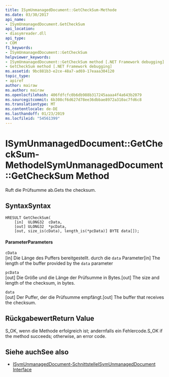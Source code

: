 ```yaml
---
title: ISymUnmanagedDocument::GetCheckSum-Methode
ms.date: 03/30/2017
api_name:
- ISymUnmanagedDocument.GetCheckSum
api_location:
- diasymreader.dll
api_type:
- COM
f1_keywords:
- ISymUnmanagedDocument::GetCheckSum
helpviewer_keywords:
- ISymUnmanagedDocument::GetCheckSum method [.NET Framework debugging]
- GetCheckSum method [.NET Framework debugging]
ms.assetid: 9bc881b3-e2ce-48a7-ad69-17eaaa304120
topic_type:
- apiref
author: mairaw
ms.author: mairaw
ms.openlocfilehash: 406fdfcfc0b6db988b317245aaaa4f4a643b2079
ms.sourcegitcommit: 6b308cf6d627d78ee36dbbae8972a310ac7fd6c8
ms.translationtype: MT
ms.contentlocale: de-DE
ms.lasthandoff: 01/23/2019
ms.locfileid: "54561399"
---
```

# <a name="isymunmanageddocumentgetchecksum-method"></a><span data-ttu-id="28090-102">ISymUnmanagedDocument::GetCheckSum-Methode</span><span class="sxs-lookup"><span data-stu-id="28090-102">ISymUnmanagedDocument::GetCheckSum Method</span></span>
<span data-ttu-id="28090-103">Ruft die Prüfsumme ab.</span><span class="sxs-lookup"><span data-stu-id="28090-103">Gets the checksum.</span></span>  
  
## <a name="syntax"></a><span data-ttu-id="28090-104">Syntax</span><span class="sxs-lookup"><span data-stu-id="28090-104">Syntax</span></span>  
  
```  
HRESULT GetCheckSum(  
    [in]  ULONG32  cData,  
    [out] ULONG32  *pcData,  
    [out, size_is(cData), length_is(*pcData)] BYTE data[]);  
```  
  
#### <a name="parameters"></a><span data-ttu-id="28090-105">Parameter</span><span class="sxs-lookup"><span data-stu-id="28090-105">Parameters</span></span>  
 `cData`  
 <span data-ttu-id="28090-106">[in] Die Länge des Puffers bereitgestellt. durch die `data` Parameter</span><span class="sxs-lookup"><span data-stu-id="28090-106">[in] The length of the buffer provided by the `data` parameter</span></span>  
  
 `pcData`  
 <span data-ttu-id="28090-107">[out] Die Größe und die Länge der Prüfsumme in Bytes.</span><span class="sxs-lookup"><span data-stu-id="28090-107">[out] The size and length of the checksum, in bytes.</span></span>  
  
 `data`  
 <span data-ttu-id="28090-108">[out] Der Puffer, der die Prüfsumme empfängt.</span><span class="sxs-lookup"><span data-stu-id="28090-108">[out] The buffer that receives the checksum.</span></span>  
  
## <a name="return-value"></a><span data-ttu-id="28090-109">Rückgabewert</span><span class="sxs-lookup"><span data-stu-id="28090-109">Return Value</span></span>  
 <span data-ttu-id="28090-110">S_OK, wenn die Methode erfolgreich ist; andernfalls ein Fehlercode.</span><span class="sxs-lookup"><span data-stu-id="28090-110">S_OK if the method succeeds; otherwise, an error code.</span></span>  
  
## <a name="see-also"></a><span data-ttu-id="28090-111">Siehe auch</span><span class="sxs-lookup"><span data-stu-id="28090-111">See also</span></span>
- [<span data-ttu-id="28090-112">ISymUnmanagedDocument-Schnittstelle</span><span class="sxs-lookup"><span data-stu-id="28090-112">ISymUnmanagedDocument Interface</span></span>](../../../../docs/framework/unmanaged-api/diagnostics/isymunmanageddocument-interface.md)

